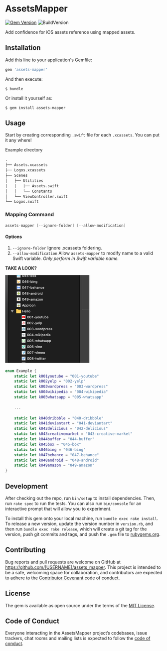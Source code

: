 # AssetsMapper

[![Gem Version](https://badge.fury.io/rb/assets-mapper.svg)](https://badge.fury.io/rb/assets-mapper)
![BuildVersion](https://api.travis-ci.com/muizidn/assets_mapper.svg?branch=master)

Add confidence for iOS assets reference using mapped assets.

## Installation

Add this line to your application's Gemfile:

```ruby
gem 'assets-mapper'
```

And then execute:

    $ bundle

Or install it yourself as:

    $ gem install assets-mapper

## Usage

Start by creating corresponding `.swift` file for each `.xcassets`. You can put it any where!

Example directory
```s
.
├── Assets.xcassets
├── Logos.xcassets
├── Scenes
│   ├── Utilities
│   │   ├── Assets.swift
│   │   └── Constants
│   └── ViewController.swift
└── Logos.swift
```

### Mapping Command

```s
assets-mapper [--ignore-folder] [--allow-modification]
```

#### Options
1. `--ignore-folder` Ignore .xcassets foldering.
2. `--allow-modification` Allow `assets-mapper` to modify name to a valid Swift variable. *Only perform in Swift variable name.*

**TAKE A LOOK?**

![Example.xcassets](img/Example.xcassets.png)

```swift
enum Example {
    static let k001youtube = "001-youtube"
    static let k002yelp = "002-yelp"
    static let k003wordpress = "003-wordpress"
    static let k004wikipedia = "004-wikipedia"
    static let k005whatsapp = "005-whatsapp"
    
    ...

    static let k040dribbble = "040-dribbble"
    static let k041deviantart = "041-deviantart"
    static let k042delicious = "042-delicious"
    static let k043creativemarket = "043-creative-market"
    static let k044buffer = "044-buffer"
    static let k045box = "045-box"
    static let k046bing = "046-bing"
    static let k047behance = "047-behance"
    static let k048android = "048-android"
    static let k049amazon = "049-amazon"
}
```

## Development

After checking out the repo, run `bin/setup` to install dependencies. Then, run `rake spec` to run the tests. You can also run `bin/console` for an interactive prompt that will allow you to experiment.

To install this gem onto your local machine, run `bundle exec rake install`. To release a new version, update the version number in `version.rb`, and then run `bundle exec rake release`, which will create a git tag for the version, push git commits and tags, and push the `.gem` file to [rubygems.org](https://rubygems.org).

## Contributing

Bug reports and pull requests are welcome on GitHub at https://github.com/[USERNAME]/assets_mapper. This project is intended to be a safe, welcoming space for collaboration, and contributors are expected to adhere to the [Contributor Covenant](http://contributor-covenant.org) code of conduct.

## License

The gem is available as open source under the terms of the [MIT License](https://opensource.org/licenses/MIT).

## Code of Conduct

Everyone interacting in the AssetsMapper project’s codebases, issue trackers, chat rooms and mailing lists is expected to follow the [code of conduct](https://github.com/[USERNAME]/assets_mapper/blob/master/CODE_OF_CONDUCT.md).
